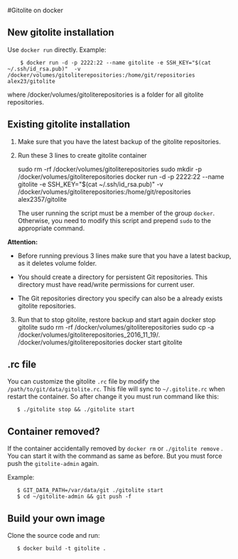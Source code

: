 #Gitolite on docker

## New gitolite installation
Use `docker run` directly. Example:

        $ docker run -d -p 2222:22 --name gitolite -e SSH_KEY="$(cat  ~/.ssh/id_rsa.pub)"  -v /docker/volumes/gitoliterepositories:/home/git/repositories  alex23/gitolite

where /docker/volumes/gitoliterepositories is a folder for all gitolite repositories. 

## Existing gitolite installation

1. Make sure that you have the latest backup of the gitolite repositories.

2. Run these 3 lines to create gitolite container

	sudo rm -rf /docker/volumes/gitoliterepositories
	sudo mkdir -p /docker/volumes/gitoliterepositories
	docker run -d -p 2222:22 --name gitolite -e SSH_KEY="$(cat ~/.ssh/id_rsa.pub)" -v /docker/volumes/gitoliterepositories:/home/git/repositories alex2357/gitolite

     
    The user running the script must be a member of the group `docker`. Otherwise, you need to modify this script and prepend `sudo` to the appropriate command.

**Attention:**

 - Before running previous 3 lines make sure that you have a latest backup, as it deletes volume folder.

 - You should create a directory for persistent Git repositories. This directory must have read/write permissions for current user. 

 - The Git repositories directory you specify can also be a already exists gitolite repositories. 

3. Run that to stop gitolite, restore backup and start again
	docker stop gitolite
	sudo rm -rf /docker/volumes/gitoliterepositories
	sudo cp -a /docker/volumes/gitoliterepositories_2016_11_19/.  /docker/volumes/gitoliterepositories
	docker start gitolite


## .rc file
You can customize the gitolite `.rc` file by modify the `/path/to/git/data/gitolite.rc`. This file will sync to `~/.gitolite.rc`  when restart the container. So after change it you must run command like this:

       $ ./gitolite stop && ./gitolite start

## Container removed?
If the container accidentally removed by `docker rm` or `./gitolite remove` . You can start it with the command as same as before. But you must force push the `gitolite-admin` again. 

Example:

       $ GIT_DATA_PATH=/var/data/git ./gitolite start
       $ cd ~/gitolite-admin && git push -f

## Build your own image
Clone the source code and run:

       $ docker build -t gitolite .
